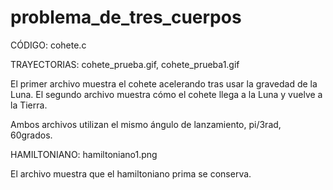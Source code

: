 # problema_de_tres_cuerpos

CÓDIGO: cohete.c

TRAYECTORIAS: cohete_prueba.gif, cohete_prueba1.gif

El primer archivo muestra el cohete acelerando tras usar la gravedad de la Luna. El segundo archivo muestra cómo el cohete llega a la Luna y vuelve a la Tierra.

Ambos archivos utilizan el mismo ángulo de lanzamiento, pi/3rad, 60grados.

HAMILTONIANO: hamiltoniano1.png

El archivo muestra que el hamiltoniano prima se conserva.
